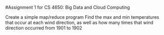 #Assignment 1 for CS 4650: Big Data and Cloud Computing

Create a simple map/reduce program
Find the max and min temperatures that occur at each wind direction, as well as how many times that wind direction occurred from 1901 to 1902
